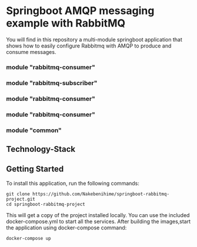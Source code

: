 # Springboot AMQP messaging example with RabbitMQ
You will find in this repository a multi-module springboot application that shows how to easily configure Rabbitmq with AMQP to produce and consume messages.

### module "rabbitmq-consumer"

### module "rabbitmq-subscriber"

### module "rabbitmq-consumer"

### module "rabbitmq-consumer"

### module "common"

## Technology-Stack

## Getting Started

To install this application, run the following commands:
```
git clone https://github.com/Nakebenihime/springboot-rabbitmq-project.git
cd springboot-rabbitmq-project
```
This will get a copy of the project installed locally. You can use the included docker-compose.yml to start all the services.
After building the images,start the application using docker-compose command:
```
docker-compose up
```

